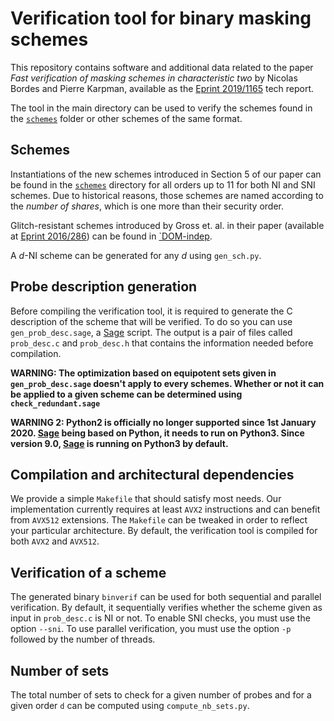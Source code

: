 # Verification tool for binary masking schemes

This repository contains software and additional data related to the paper
_Fast verification of masking schemes in
characteristic two_ by Nicolas Bordes and Pierre Karpman,
available as the [Eprint 2019/1165](https://eprint.iacr.org/2019/1165) tech report.

The tool in the main directory can be used to verify the
schemes found in the [`schemes`](/schemes/) folder or other schemes of the same
format.

## Schemes

Instantiations of the new schemes introduced in Section 5 of our paper can be
found in the [`schemes`](/schemes/) directory for all orders up to 11 for both
NI and SNI schemes. Due to historical reasons, those
schemes are named according to the _number of shares_, which is one more than
their security order.

Glitch-resistant schemes introduced by Gross et. al. in their paper (available
at [Eprint 2016/286](https://eprint.iacr.org/2016/486.pdf)) can be found in
[`DOM-indep](/schemes/DOM-indep).

A _d_-NI scheme can be generated for any _d_ using `gen_sch.py`.

## Probe description generation

Before compiling the verification tool, it is required to generate the
C description of the scheme that will be verified. To do so you can use
`gen_prob_desc.sage`, a [Sage](https://www.sagemath.org/) script.
The output is a pair of files called `prob_desc.c` and `prob_desc.h`
that contains the information needed before compilation.

**WARNING: The optimization based on equipotent sets given in
`gen_prob_desc.sage` doesn't apply to every schemes. Whether or not it can be
applied to a given scheme can be determined using `check_redundant.sage`**

**WARNING 2: Python2 is
officially no longer supported since 1st January 2020. [Sage](https://www.sagemath.org/)
being based on Python, it needs to run on Python3. Since version 9.0,
[Sage](https://www.sagemath.org/) is running on Python3 by default.**

## Compilation and architectural dependencies

We provide a simple `Makefile` that should satisfy most needs.
Our implementation currently requires at least `AVX2` instructions and
can benefit from `AVX512` extensions. The `Makefile` can be
tweaked in order to reflect your particular architecture. By default, the
verification tool is compiled for both `AVX2` and `AVX512`.

## Verification of a scheme

The generated binary `binverif` can be used for both sequential and parallel
verification. By default, it sequentially verifies whether the scheme given as
input in `prob_desc.c` is NI or not. To enable SNI checks, you must use the
option `--sni`. To use parallel verification, you must use the option `-p`
followed by the number of threads.

## Number of sets

The total number of sets to check for a given number of probes and for a given
order `d` can be computed using `compute_nb_sets.py`.

